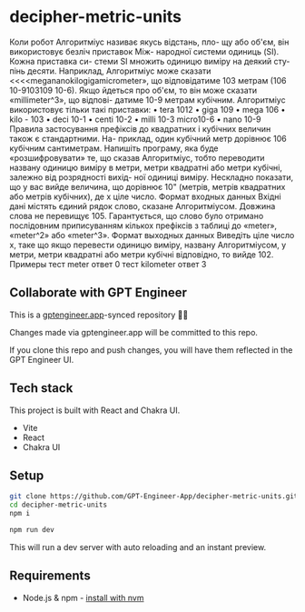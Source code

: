 # decipher-metric-units

Коли робот Алгоритміус називає якусь відстань, пло- щу або об'єм, він використовує безліч приставок Між- народної системи одиниць (SI). Кожна приставка си- стеми SI множить одиницю виміру на деякий сту- пінь десяти. Наприклад, Алгоритміус може сказати <<<<megananokilogigamicrometer», що відповідатиме 103 метрам (106 10-9103109 10-6). Якщо йдеться про об'єм, то він може сказати «millimeter^3», що відпові- датиме 10-9 метрам кубічним.
Алгоритміус використовує тільки такі приставки:
• tera 1012
• giga 109
• mega 106
• kilo - 103
• deci 10-1
• centi 10-2
• milli 10-3
micro10-6
• nano
10-9
Правила застосування префіксів до квадратних і кубічних величин також є стандартними. На- приклад, один кубічний метр дорівнює 106 кубічним сантиметрам.
Напишіть програму, яка буде «розшифровувати» те, що сказав Алгоритміус, тобто переводити названу одиницю виміру в метри, метри квадратні або метри кубічні, залежно від розрядності вихід- ної одиниці виміру. Нескладно показати, що у вас вийде величина, що дорівнює 10" (метрів, метрів квадратних або метрів кубічних), де х ціле число.
Формат входных данных
Вхідні дані містять єдиний рядок слово, сказане Алгоритміусом. Довжина слова не перевищує 105. Гарантується, що слово було отримано послідовним приписуванням кількох префіксів з таблиці до «meter», «meter^2» або «meter^3».
Формат выходных данных
Виведіть ціле число х, таке що якщо перевести одиницю виміру, названу Алгоритміусом, у метри, метри квадратні або метри кубічні відповідно, то вийде 102.
Примеры
тест
meter
ответ
0
тест
kilometer
ответ
3

## Collaborate with GPT Engineer

This is a [gptengineer.app](https://gptengineer.app)-synced repository 🌟🤖

Changes made via gptengineer.app will be committed to this repo.

If you clone this repo and push changes, you will have them reflected in the GPT Engineer UI.

## Tech stack

This project is built with React and Chakra UI.

- Vite
- React
- Chakra UI

## Setup

```sh
git clone https://github.com/GPT-Engineer-App/decipher-metric-units.git
cd decipher-metric-units
npm i
```

```sh
npm run dev
```

This will run a dev server with auto reloading and an instant preview.

## Requirements

- Node.js & npm - [install with nvm](https://github.com/nvm-sh/nvm#installing-and-updating)
